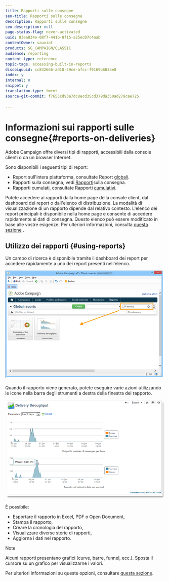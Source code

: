```yaml
---
title: Rapporti sulle consegne
seo-title: Rapporti sulle consegne
description: Rapporti sulle consegne
seo-description: null
page-status-flag: never-activated
uuid: 83ea834e-08f7-441b-8f15-a25ec07c4aab
contentOwner: sauviat
products: SG_CAMPAIGN/CLASSIC
audience: reporting
content-type: reference
topic-tags: accessing-built-in-reports
discoiquuid: cc832666-ad18-49ce-afcc-f9169b683ae8
index: y
internal: n
snippet: y
translation-type: tm+mt
source-git-commit: f7655cd93a7dc8ecd35cd379da350ad279cae725

---
```



# Informazioni sui rapporti sulle consegne{#reports-on-deliveries}

Adobe Campaign offre diversi tipi di rapporti, accessibili dalla console clienti o da un browser Internet.

Sono disponibili i seguenti tipi di report:

* Report sull&#39;intera piattaforma, consultate Report [globali](../../reporting/using/global-reports.md).
* Rapporti sulla consegna, vedi [Rapporti](../../reporting/using/delivery-reports.md)sulla consegna.
* Rapporti cumulati, consultate Rapporti [cumulativi](../../reporting/using/cumulative-reports.md).

Potete accedere ai rapporti dalla home page della console client, dal dashboard dei report o dall&#39;elenco di distribuzione. La modalità di visualizzazione di un rapporto dipende dal relativo contesto. L&#39;elenco dei report principali è disponibile nella home page e consente di accedere rapidamente ai dati di consegna. Questo elenco può essere modificato in base alle vostre esigenze. Per ulteriori informazioni, consulta [questa sezione](../../reporting/using/about-reports-creation-in-campaign.md) .

## Utilizzo dei rapporti {#using-reports}

Un campo di ricerca è disponibile tramite il dashboard dei report per accedere rapidamente a uno dei report presenti nell&#39;elenco.

![](assets/s_ncs_user_report_searchfield.png)

Quando il rapporto viene generato, potete eseguire varie azioni utilizzando le icone nella barra degli strumenti a destra della finestra del rapporto.

![](assets/s_ncs_user_report_toolbar.png)

È possibile:

* Esportare il rapporto in Excel, PDF o Open Document,
* Stampa il rapporto,
* Creare la cronologia del rapporto,
* Visualizzare diverse storie di rapporti,
* Aggiorna i dati nel rapporto.

>[!NOTE]
>
>Alcuni rapporti presentano grafici (curve, barre, funnel, ecc.). Sposta il cursore su un grafico per visualizzarne i valori.

Per ulteriori informazioni su queste opzioni, consultare [questa sezione](../../reporting/using/about-adobe-campaign-reporting-tools.md).

